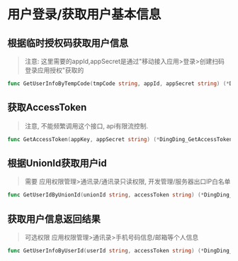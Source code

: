 
# 用户登录/获取用户基本信息

## 根据临时授权码获取用户信息
> 注意: 这里需要的appId,appSecret是通过"移动接入应用>登录>创建扫码登录应用授权"获取的
```go
func GetUserInfoByTempCode(tmpCode string, appId, appSecret string) (*DingDing_GetUserInfoByTempCodeResp, error)
```

## 获取AccessToken
> 注意, 不能频繁调用这个接口, api有限流控制.
```go
func GetAccessToken(appKey, appSecret string) (*DingDing_GetAccessTokenResp, error)
```

## 根据UnionId获取用户id
> 需要 应用权限管理>通讯录/通讯录只读权限, 开发管理/服务器出口IP白名单
```go
func GetUserIdByUnionId(unionId string, accessToken string) (*DingDing_GetUserIdByUnionIdResp, error)
```

## 获取用户信息返回结果
> 可选权限 应用权限管理>通讯录>手机号码信息/邮箱等个人信息
```go
func GetUserInfoByUserId(userId string, accessToken string) (*DingDing_GetUserInfoByUserIdResp, error)
```
